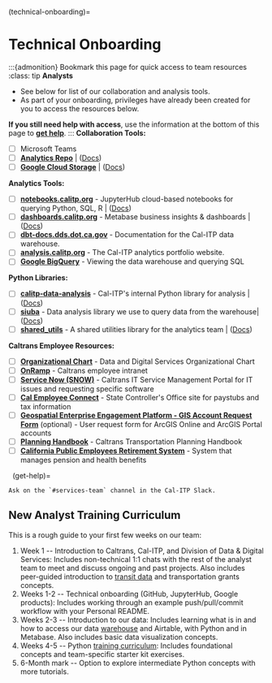 (technical-onboarding)=

# Technical Onboarding

:::{admonition} Bookmark this page for quick access to team resources
:class: tip
**Analysts**

- See below for list of our collaboration and analysis tools.
- As part of your onboarding, privileges have already been created for you to access the resources below.

**If you still need help with access**, use the information at the bottom of this page to [**get help**](get-help).
:::
**Collaboration Tools:**

- [ ] Microsoft Teams
- [ ] [**Analytics Repo**](https://github.com/cal-itp/data-analyses) | ([Docs](how-we-work))
- [ ] [**Google Cloud Storage**](https://console.cloud.google.com/storage/browser/calitp-analytics-data) | ([Docs](storing-new-data))

**Analytics Tools:**

- [ ] **[notebooks.calitp.org](https://notebooks.calitp.org/)** - JupyterHub cloud-based notebooks for querying Python, SQL, R | ([Docs](jupyterhub-intro))
- [ ] **[dashboards.calitp.org](https://dashboards.calitp.org/)** - Metabase business insights & dashboards | ([Docs](metabase))
- [ ] **[dbt-docs.dds.dot.ca.gov](https://dbt-docs.dds.dot.ca.gov/)** - Documentation for the Cal-ITP data warehouse.
- [ ] **[analysis.calitp.org](https://analysis.calitp.org/)** - The Cal-ITP analytics portfolio website.
- [ ] [**Google BigQuery**](https://console.cloud.google.com/bigquery) - Viewing the data warehouse and querying SQL

**Python Libraries:**

- [ ] [**calitp-data-analysis**](https://github.com/cal-itp/data-infra/tree/main/packages/calitp-data-analysis/calitp_data_analysis) - Cal-ITP's internal Python library for analysis | ([Docs](calitp-data-analysis))
- [ ] [**siuba**](https://siuba.org/) - Data analysis library we use to query data from the warehouse| ([Docs](siuba))
- [ ] [**shared_utils**](https://github.com/cal-itp/data-analyses/tree/main/_shared_utils) - A shared utilities library for the analytics team | ([Docs](shared-utils))

**Caltrans Employee Resources:**

- [ ] [**Organizational Chart**](https://pmp.onramp.dot.ca.gov/organizational-chart) - Data and Digital Services Organizational Chart
- [ ] [**OnRamp**](https://onramp.dot.ca.gov/) - Caltrans employee intranet
- [ ] [**Service Now (SNOW)**](https://cdotprod.service-now.com/sp) - Caltrans IT Service Management Portal for IT issues and requesting specific software
- [ ] [**Cal Employee Connect**](https://connect.sco.ca.gov/) - State Controller's Office site for paystubs and tax information
- [ ] [**Geospatial Enterprise Engagement Platform - GIS Account Request Form**](https://sv03tmcpo.ct.dot.ca.gov/portal/apps/sites/#/geep/pages/account-request) (optional) - User request form for ArcGIS Online and ArcGIS Portal accounts
- [ ] [**Planning Handbook**](https://transportationplanning.onramp.dot.ca.gov/caltrans-transportation-planning-handbook) - Caltrans Transportation Planning Handbook
- [ ] [**California Public Employees Retirement System**](https://www.calpers.ca.gov/) - System that manages pension and health benefits

&#160;
(get-help)=

```{admonition} Still need access to a non-Caltrans tool above?
Ask on the `#services-team` channel in the Cal-ITP Slack.
```

## New Analyst Training Curriculum

This is a rough guide to your first few weeks on our team:

1. Week 1 -- Introduction to Caltrans, Cal-ITP, and Division of Data & Digital Services: Includes non-technical 1:1 chats with the rest of the analyst team to meet and discuss ongoing and past projects. Also includes peer-guided introduction to [transit data](https://docs.calitp.org/data-infra/warehouse/what_is_gtfs.html) and transportation grants concepts.
2. Weeks 1-2 -- Technical onboarding (GitHub, JupyterHub, Google products): Includes working through an example push/pull/commit workflow with your Personal README.
3. Weeks 2-3 -- Introduction to our data: Includes learning what is in and how to access our data [warehouse](https://docs.calitp.org/data-infra/warehouse/warehouse_starter_kit.html) and Airtable, with Python and in Metabase. Also includes basic data visualization concepts.
4. Weeks 4-5 -- Python [training curriculum](https://docs.calitp.org/data-infra/analytics_new_analysts/overview.html): Includes foundational concepts and team-specific starter kit exercises.
5. 6-Month mark -- Option to explore intermediate Python concepts with more tutorials.
